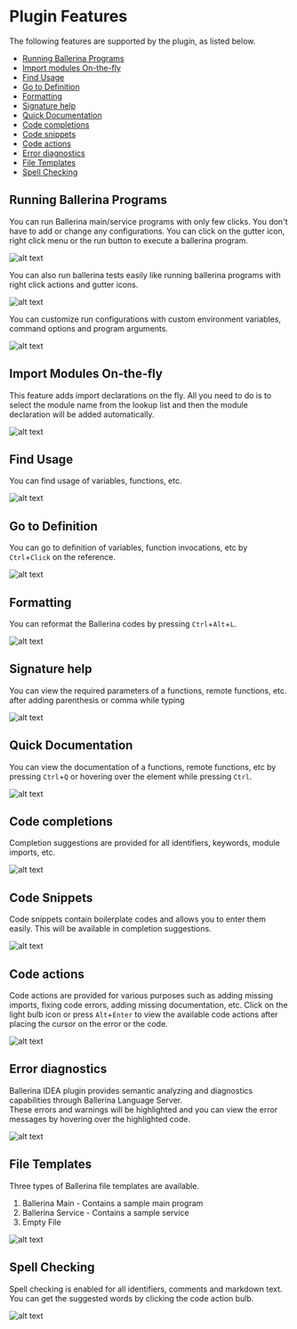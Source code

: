 # Plugin Features

The following features are supported by the plugin, as listed below.

- [Running Ballerina Programs](#running-ballerina-programs)
- [Import modules On-the-fly](#import-modules-on-the-fly)
- [Find Usage](#find-usage)
- [Go to Definition](#go-to-definition)
- [Formatting](#formatting)
- [Signature help](#signature-help)
- [Quick Documentation](#quick-documentation)
- [Code completions](#code-completions)
- [Code snippets](#code-snippets)
- [Code actions](#code-actions)
- [Error diagnostics](#error-diagnostics)
- [File Templates](#file-templates)
- [Spell Checking](#spell-checking)

## Running Ballerina Programs

You can run Ballerina main/service programs with only few clicks. You don't have to add or change any configurations.
You can click on the gutter icon, right click menu or the run button
to execute a ballerina program.

![alt text](images/run.gif)

You can also run ballerina tests easily like running ballerina programs with right click actions and gutter icons.

![alt text](images/test.gif)

You can customize run configurations with custom environment variables, command options and program arguments.

![alt text](images/runConfig.png)

## Import Modules On-the-fly

This feature adds import declarations on the fly. All you need to do is to select the module name from the lookup list and then the module declaration will be added automatically.

![alt text](images/import.gif)

## Find Usage

You can find usage of variables, functions, etc.

![alt text](images/usage.gif)

## Go to Definition

You can go to definition of variables, function invocations, etc by `Ctrl`+`Click` on the reference.

![alt text](images/definition.gif)

## Formatting

You can reformat the Ballerina codes by pressing `Ctrl`+`Alt`+`L`.

![alt text](images/format.gif)

## Signature help

You can view the required parameters of a functions, remote functions, etc. after adding parenthesis or comma while typing

![alt text](images/signature.gif)

## Quick Documentation

You can view the documentation of a functions, remote functions, etc by pressing `Ctrl`+`Q` or hovering over the element while pressing `Ctrl`.

![alt text](images/hover.gif)

## Code completions

Completion suggestions are provided for all identifiers, keywords, module imports, etc.

![alt text](images/completions.gif)

## Code Snippets

Code snippets contain boilerplate codes and allows you to enter them easily. This will be available in completion suggestions.

![alt text](images/snippet.gif)

## Code actions

Code actions are provided for various purposes such as adding missing imports, fixing code errors, adding missing documentation, etc.
Click on the light bulb icon or press `Alt`+`Enter` to view the available code actions after placing the cursor on the error or the code.

![alt text](images/codeActions.gif)

## Error diagnostics

Ballerina IDEA plugin provides semantic analyzing and diagnostics capabilities through Ballerina Language Server.  
These errors and warnings will be highlighted and you can view the error messages by hovering over the highlighted code.

![alt text](images/diagnostics.gif)

## File Templates

Three types of Ballerina file templates are available.
1) Ballerina Main - Contains a sample main program
2) Ballerina Service - Contains a sample service
3) Empty File

![alt text](images/fileTemp.gif)

## Spell Checking

Spell checking is enabled for all identifiers, comments and markdown text. You can get the suggested words by clicking the code action bulb.

![alt text](images/spell.gif)


